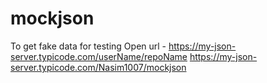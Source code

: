 # mockjson
To get fake data for testing
Open url - https://my-json-server.typicode.com/userName/repoName
https://my-json-server.typicode.com/Nasim1007/mockjson
